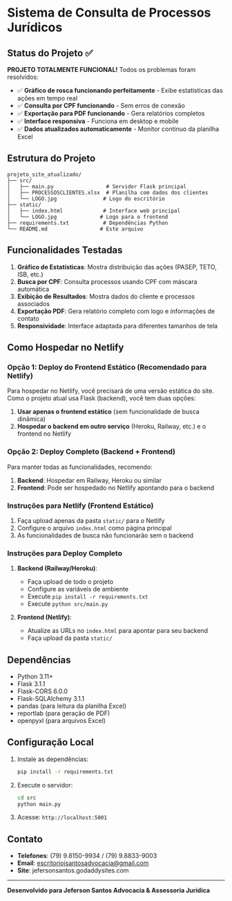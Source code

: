 # Sistema de Consulta de Processos Jurídicos

## Status do Projeto ✅

**PROJETO TOTALMENTE FUNCIONAL!** Todos os problemas foram resolvidos:

- ✅ **Gráfico de rosca funcionando perfeitamente** - Exibe estatísticas das ações em tempo real
- ✅ **Consulta por CPF funcionando** - Sem erros de conexão
- ✅ **Exportação para PDF funcionando** - Gera relatórios completos
- ✅ **Interface responsiva** - Funciona em desktop e mobile
- ✅ **Dados atualizados automaticamente** - Monitor contínuo da planilha Excel

## Estrutura do Projeto

```
projeto_site_atualizado/
├── src/
│   ├── main.py                 # Servidor Flask principal
│   ├── PROCESSOSCLIENTES.xlsx  # Planilha com dados dos clientes
│   └── LOGO.jpg               # Logo do escritório
├── static/
│   ├── index.html             # Interface web principal
│   └── LOGO.jpg              # Logo para o frontend
├── requirements.txt           # Dependências Python
└── README.md                 # Este arquivo
```

## Funcionalidades Testadas

1. **Gráfico de Estatísticas**: Mostra distribuição das ações (PASEP, TETO, ISB, etc.)
2. **Busca por CPF**: Consulta processos usando CPF com máscara automática
3. **Exibição de Resultados**: Mostra dados do cliente e processos associados
4. **Exportação PDF**: Gera relatório completo com logo e informações de contato
5. **Responsividade**: Interface adaptada para diferentes tamanhos de tela

## Como Hospedar no Netlify

### Opção 1: Deploy do Frontend Estático (Recomendado para Netlify)

Para hospedar no Netlify, você precisará de uma versão estática do site. Como o projeto atual usa Flask (backend), você tem duas opções:

1. **Usar apenas o frontend estático** (sem funcionalidade de busca dinâmica)
2. **Hospedar o backend em outro serviço** (Heroku, Railway, etc.) e o frontend no Netlify

### Opção 2: Deploy Completo (Backend + Frontend)

Para manter todas as funcionalidades, recomendo:

1. **Backend**: Hospedar em Railway, Heroku ou similar
2. **Frontend**: Pode ser hospedado no Netlify apontando para o backend

### Instruções para Netlify (Frontend Estático)

1. Faça upload apenas da pasta `static/` para o Netlify
2. Configure o arquivo `index.html` como página principal
3. As funcionalidades de busca não funcionarão sem o backend

### Instruções para Deploy Completo

1. **Backend (Railway/Heroku)**:
   - Faça upload de todo o projeto
   - Configure as variáveis de ambiente
   - Execute `pip install -r requirements.txt`
   - Execute `python src/main.py`

2. **Frontend (Netlify)**:
   - Atualize as URLs no `index.html` para apontar para seu backend
   - Faça upload da pasta `static/`

## Dependências

- Python 3.11+
- Flask 3.1.1
- Flask-CORS 6.0.0
- Flask-SQLAlchemy 3.1.1
- pandas (para leitura da planilha Excel)
- reportlab (para geração de PDF)
- openpyxl (para arquivos Excel)

## Configuração Local

1. Instale as dependências:
   ```bash
   pip install -r requirements.txt
   ```

2. Execute o servidor:
   ```bash
   cd src
   python main.py
   ```

3. Acesse: `http://localhost:5001`

## Contato

- **Telefones**: (79) 9.8150-9934 / (79) 9.8833-9003
- **Email**: escritoriojsantosadvocacia@gmail.com
- **Site**: jefersonsantos.godaddysites.com

---

**Desenvolvido para Jeferson Santos Advocacia & Assessoria Jurídica**

